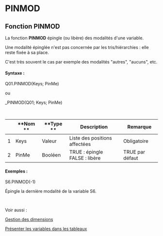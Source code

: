 # PINMOD

## Fonction PINMOD

La fonction **PINMOD** épingle (ou libère) des modalités d'une variable.

Une modalité épinglée n'est pas concernée par les tris/hiérarchies : elle reste fixée à sa place.

C'est très souvent le cas par exemple des modalités "autres", "aucuns", etc.

#### Syntaxe :&nbsp;

Q01.PINMOD(Keys; PinMe)

ou

\_PINMOD(Q01; Keys; PinMe)

&nbsp;

| &nbsp; | **Nom ** | **Type ** | **Description** | **Remarque** |
| --- | --- | --- | --- | --- |
| &#49; | Keys | Valeur | Liste des positions affectées | Obligatoire |
| &#50; | PinMe | Booléen | TRUE : épingle FALSE : libère | TRUE par défaut |


#### Exemples :

S6.PINMOD(-1)

Épingle la dernière modalité de la variable S6.

&nbsp;

Voir aussi :&nbsp;

[Gestion des dimensions](<Gererlesdimensionsdesvariables1.md>)

[Présenter les variables dans les tableaux](<Presenterlesvariablesdanslestab1.md>)
